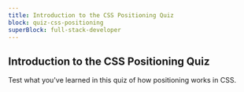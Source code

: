 ```yaml
---
title: Introduction to the CSS Positioning Quiz
block: quiz-css-positioning
superBlock: full-stack-developer
---
```


## Introduction to the CSS Positioning Quiz

Test what you've learned in this quiz of how positioning works in CSS.
